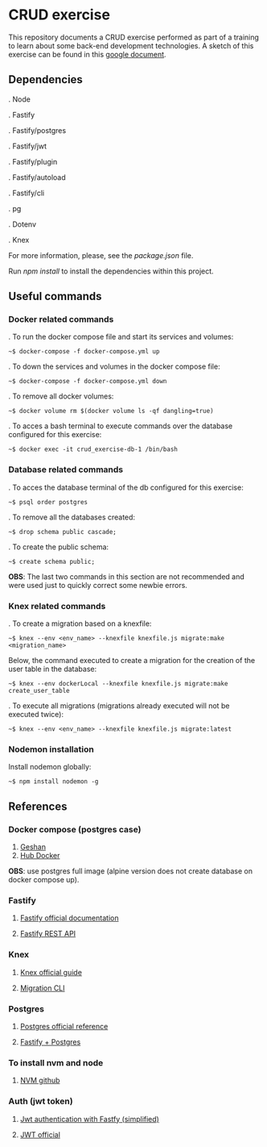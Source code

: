 # CRUD exercise

This repository documents a CRUD exercise performed as part of a training to learn about some back-end development technologies. A sketch of this exercise can be found in this [google document](https://docs.google.com/document/d/1xlf0R6t4ztzXAgbHhvJ722IOKSP-B0OPgYcOr0Ig5l0/edit?usp=sharing).

## Dependencies

. Node

. Fastify

. Fastify/postgres

. Fastify/jwt

. Fastify/plugin

. Fastify/autoload

. Fastify/cli

. pg

. Dotenv

. Knex

For more information, please, see the _package.json_ file.

Run _npm install_ to install the dependencies within this project.

## Useful commands

### Docker related commands

. To run the docker compose file and start its services and volumes:

```console
~$ docker-compose -f docker-compose.yml up
```

. To down the services and volumes in the docker compose file:

```console
~$ docker-compose -f docker-compose.yml down
```

. To remove all docker volumes:

```console
~$ docker volume rm $(docker volume ls -qf dangling=true)
```

. To acces a bash terminal to execute commands over the database configured for this exercise:

```console
~$ docker exec -it crud_exercise-db-1 /bin/bash
```

### Database related commands

. To acces the database terminal of the db configured for this exercise:

```console
~$ psql order postgres
```

. To remove all the databases created:

```console
~$ drop schema public cascade;
```

. To create the public schema:

```console
~$ create schema public;
```

**OBS**: The last two commands in this section are not recommended and were used just to quickly correct some newbie errors.

### Knex related commands

. To create a migration based on a knexfile:

```console
~$ knex --env <env_name> --knexfile knexfile.js migrate:make <migration_name>
```

Below, the command executed to create a migration for the creation of the user table in the database:

```console
~$ knex --env dockerLocal --knexfile knexfile.js migrate:make create_user_table
```

. To execute all migrations (migrations already executed will not be executed twice):

```console
~$ knex --env <env_name> --knexfile knexfile.js migrate:latest
```

### Nodemon installation

Install nodemon globally:

```console
~$ npm install nodemon -g
```

## References

### Docker compose (postgres case)

1. [Geshan](https://geshan.com.np/blog/2021/12/docker-postgres/)
2. [Hub Docker](https://hub.docker.com/_/postgres/)

**OBS**: use postgres full image (alpine version does not create database on docker compose up).

### Fastify

1. [Fastify official documentation](https://www.fastify.io/docs/latest/)

2. [Fastify REST API](https://progressivecoder.com/creating-a-fastify-rest-api/)

### Knex

1. [Knex official guide](https://knexjs.org/guide/)

2. [Migration CLI](https://knexjs.org/guide/migrations.html#migration-cli)

### Postgres

1. [Postgres official reference](https://www.postgresql.org/docs/)

2. [Fastify + Postgres](https://edisondevadoss.medium.com/node-fastify-with-postgresql-3e0e78692185)

### To install nvm and node

1. [NVM github](https://github.com/nvm-sh/nvm)

### Auth (jwt token)

1. [Jwt authentication with Fastfy (simplified)](https://progressivecoder.com/fastify-jwt-authentication/)

2. [JWT official](https://jwt.io/)
